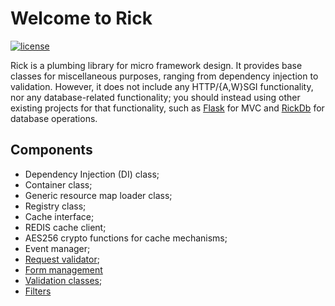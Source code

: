 # Welcome to Rick

[![license](https://img.shields.io/pypi/l/rick.svg)](https://github.com/oddbit-project/rick/blob/master/LICENSE)

Rick is a plumbing library for micro framework design. It provides base classes for miscellaneous purposes, ranging from
dependency injection to validation. However, it does not include any HTTP/{A,W}SGI functionality, nor any database-related 
functionality; you should instead using other existing projects for that functionality, such as [Flask](https://flask.palletsprojects.com) for
MVC and [RickDb](https://github.com/oddbit-project/rick_db) for database operations.

## Components
- Dependency Injection (DI) class;
- Container class;
- Generic resource map loader class;
- Registry class;
- Cache interface;
- REDIS cache client;
- AES256 crypto functions for cache mechanisms;
- Event manager;
- [Request validator](forms/requests.md);
- [Form management](forms/index.md)
- [Validation classes](validators/index.md);
- [Filters](filters/index.md)


